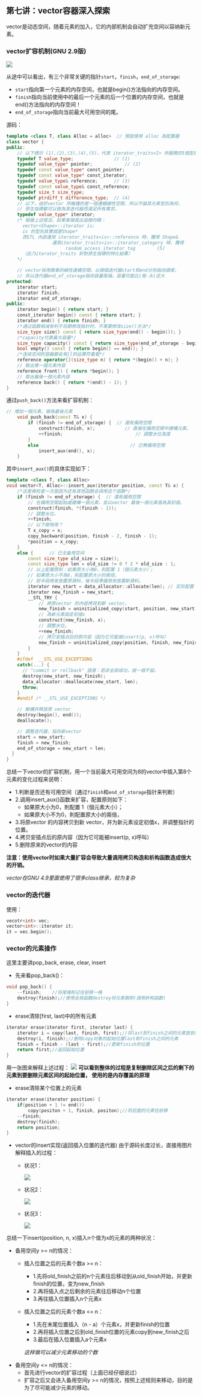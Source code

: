 ## 第七讲：vector容器深入探索

vector是动态空间，随着元素的加入，它的内部机制会自动扩充空间以容纳新元素。

### vector扩容机制(GNU 2.9版)
![](img7_1.jpg)

从途中可以看出，有三个非常关键的指针`start`，`finish`，`end_of_storage`:
* `start`指向第一个元素的内存空间，也就是begin()方法指向的内存空间。
* `finish`指向当前使用中的最后一个元素的后一个位置的内存空间，也就是end()方法指向的内存空间！
* `end_of_storage`指向当前最大可用空间的尾。

源码：
```c++
template <class T, class Alloc = alloc>  // 預設使用 alloc 為配置器
class vector {
public:
    // 以下標示 (1),(2),(3),(4),(5)，代表 iterator_traits<I> 所服務的5個型別。
    typedef T value_type;				// (1)
    typedef value_type* pointer; 			// (2)
    typedef const value_type* const_pointer;
    typedef const value_type* const_iterator;
    typedef value_type& reference; 		// (3)
    typedef const value_type& const_reference;
    typedef size_t size_type;
    typedef ptrdiff_t difference_type; 	// (4)
    // 以下，由於vector 所維護的是一個連續線性空間，所以不論其元素型別為何，
    // 原生指標都可以做為其迭代器而滿足所有需求。
    typedef value_type* iterator;
    /* 根據上述寫法，如果客端寫出這樣的碼：
      vector<Shape>::iterator is;
      is 的型別其實就是Shape*
      而STL 內部運用 iterator_traits<is>::reference 時，獲得 Shape&
                 運用iterator_traits<is>::iterator_category 時，獲得 
                      random_access_iterator_tag		(5)
      （此乃iterator_traits 針對原生指標的特化結果）
    */

    // vector採用簡單的線性連續空間。以兩個迭代器start和end分別指向頭尾，
    // 并以迭代器end_of_storage指向容量尾端。容量可能比(尾-头)还大
protected:
    iterator start;
    iterator finish;
    iterator end_of_storage;
public:
    iterator begin() { return start; }
    const_iterator begin() const { return start; }
    iterator end() { return finish; }
    /*通过函数相减有利于后期修改指针时，不需要修改size()方法*/
    size_type size() const { return size_type(end() - begin()); }
    /*capacity代表最大容量*/
    size_type capacity() const { return size_type(end_of_storage - begin()); }
    bool empty() const { return begin() == end(); }
    /*连续空间的容器都会有[]的运算符重载*/
    reference operator[](size_type n) { return *(begin() + n); }
    // 取出第一個元素內容
    reference front() { return *begin(); }
    // 取出最後一個元素內容
    reference back() { return *(end() - 1); }
}
```

通过`push_back()`方法来看扩容机制：
```c++
// 增加一個元素，做為最後元素
    void push_back(const T& x) {
        if (finish != end_of_storage) {  // 還有備用空間
            construct(finish, x);   		// 直接在備用空間中建構元素。
            ++finish;                          	// 調整水位高度
        }
        else                                  // 已無備用空間
            insert_aux(end(), x);			
    }
```
其中`insert_aux()`的具体实现如下：
```c++
template <class T, class Alloc>
void vector<T, Alloc>::insert_aux(iterator position, const T& x) {
    /*这里再检查一次是因为还有其他函数会调用这个函数*/
    if (finish != end_of_storage) {  // 還有備用空間
        // 在備用空間起始處建構一個元素，並以vector 最後一個元素值為其初值。    
        construct(finish, *(finish - 1));
        // 調整水位。
        ++finish;
        // 以下做啥用？
        T x_copy = x;
        copy_backward(position, finish - 2, finish - 1);
        *position = x_copy;
    }
    else {		// 已无备用空间
        const size_type old_size = size();
        const size_type len = old_size != 0 ? 2 * old_size : 1;
        // 以上配置原則：如果原大小為0，則配置 1（個元素大小）；
        // 如果原大小不為0，則配置原大小的兩倍，
        // 前半段用來放置原資料，後半段準備用來放置新資料。
        iterator new_start = data_allocator::allocate(len); // 实际配置
        iterator new_finish = new_start;
        __STL_TRY {
            // 將原vector 的內容拷貝到新 vector。
            new_finish = uninitialized_copy(start, position, new_start);
            // 為新元素設定初值x
            construct(new_finish, x);
            // 調整水位。
            ++new_finish;
            // 拷贝安插点后的原内容（因为它可能被insert(p, x)呼叫）
            new_finish = uninitialized_copy(position, finish, new_finish);
        }
    }
    #ifdef  __STL_USE_EXCEPTIONS 
    catch(...) {
      // "commit or rollback" 語意：若非全部成功，就一個不留。
      destroy(new_start, new_finish); 
      data_allocator::deallocate(new_start, len);
      throw;
    }
    #endif /* __STL_USE_EXCEPTIONS */

    // 解構并释放原 vector
    destroy(begin(), end());
    deallocate();

    // 調整迭代器，指向新vector
    start = new_start;
    finish = new_finish;
    end_of_storage = new_start + len;
  }
}
```

总结一下vector的扩容机制，用一个当前最大可用空间为8的vector中插入第8个元素的变化过程来说明：
* 1.判断是否还有可用空间（通过`finish`和`end_of_storage`指针来判断）
* 2.调用insert_aux()函数来扩容，配置原则如下：
    * 如果原大小为0，則配置 1（個元素大小）；
    * 如果原大小不为0，則配置原大小的兩倍，
* 3.将原vector 的内容拷贝到新 vector，并为新元素设定初值x，并调整指针的位置。
* 4.拷贝安插点后的原内容（因为它可能被insert(p, x)呼叫）
* 5.删除原来的vector的内容

**注意：使用vector时如果大量扩容会导致大量调用拷贝构造和析构函数造成很大的开销。**

*vector在GNU 4.9里面使用了很多class继承，较为复杂*

### vector的迭代器
使用：
```c++
vecotr<int> vec;
vector<int>::iterator it;
it = vec.begin();
```

### vector的元素操作
这里主要讲pop_back, erase, clear, insert

* 先来看pop_back()：
```c++
void pop_back() {
    --finish;    //将尾端标记往前移一格
    destroy(finish);//使用全局函数destroy将元素删除(调用析构函数)
}
```
* erase清除[first, last)中的所有元素
```c++
iterator erase(iterator first, iterator last) {
    iterator i = copy(last, finish, first);//将last到finish之间的元素放到first的位置
    destroy(i, finish);//删除copy对象的起始位置last和finish之间的元素
    finish = finish - (last - first);//更新finish的位置
    return first;//返回起始位置
} 
```

用一张图来解释上述过程：
![](img7_2.jpg)
**可以看到整体的过程是复制删除区间之后的剩下的元素到要删除元素区间的起始位置，
使用的是内存覆盖的原理**

* erase清除某个位置上的元素
```c++
iterator erase(iterator position) {
    if(position + 1 != end())
        copy(positon + 1, finish, positon);//将后面的元素往前移
    --finish;
    destroy(finish);
    return position;
} 
```
* vector的insert实现(返回插入位置的迭代器)
由于源码长度过长，直接用图片解释插入的过程： 
  * 状况1：
  
    ![](img7_3.jpg)
  
  * 状况2：
  
    ![](img7_4.jpg)
  * 状况3：

    ![](img7_5.jpg)

总结一下insert(position, n, x)插入n个值为x的元素的两种状况： 
* 备用空间y >= n的情况：
  * 插入位置之后的元素个数a >= n：
    * 1.先将old_finish之前的n个元素往后移动到从old_finish开始，并更新finish的位置，变为new_finish
    * 2.再将插入点之后剩余的元素往后移动n个位置
    * 3.再往插入位置插入n个元素x
  * 插入位置之后的元素个数a <= n：
    * 1.先在末尾位置插入（n - a）个元素x，并更新finish的位置
    * 2.再将插入位置之后到old_finish位置的元素copy到new_finish之后
    * 3.最后在插入位置插入a个元素x
    
    *这样做可以减少元素移动的个数*
* 备用空间y <= n的情况：
  * 首先进行vector的扩容过程（上面已经仔细说过）
  * 扩容之后又会进入备用空间y >= n的情况，按照上述规则来移动，目的是为了尽可能减少元素的移动。

